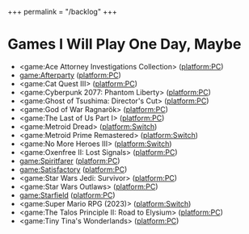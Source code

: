 +++
permalink = "/backlog"
+++

# Games I Will Play One Day, Maybe

* <game:Ace Attorney Investigations Collection> (<platform:PC>)
* <game:Afterparty> (<platform:PC>)
* <game:Cat Quest III> (<platform:PC>)
* <game:Cyberpunk 2077: Phantom Liberty> (<platform:PC>)
* <game:Ghost of Tsushima: Director's Cut> (<platform:PC>)
* <game:God of War Ragnarök> (<platform:PC>)
* <game:The Last of Us Part I> (<platform:PC>)
* <game:Metroid Dread> (<platform:Switch>)
* <game:Metroid Prime Remastered> (<platform:Switch>)
* <game:No More Heroes III> (<platform:Switch>)
* <game:Oxenfree II: Lost Signals> (<platform:PC>)
* <game:Spiritfarer> (<platform:PC>)
* <game:Satisfactory> (<platform:PC>)
* <game:Star Wars Jedi: Survivor> (<platform:PC>)
* <game:Star Wars Outlaws> (<platform:PC>)
* <game:Starfield> (<platform:PC>)
* <game:Super Mario RPG (2023)> (<platform:Switch>)
* <game:The Talos Principle II: Road to Elysium> (<platform:PC>)
* <game:Tiny Tina's Wonderlands> (<platform:PC>)
